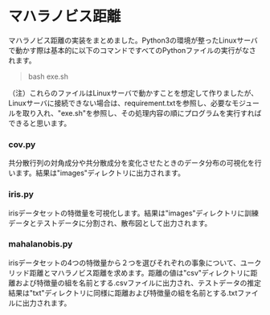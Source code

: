 # マハラノビス距離
マハラノビス距離の実装をまとめました。Python3の環境が整ったLinuxサーバで動かす際は基本的に以下のコマンドですべてのPythonファイルの実行がなされます。

> bash exe.sh

（注）これらのファイルはLinuxサーバで動かすことを想定して作りましたが、Linuxサーバに接続できない場合は、requirement.txtを参照し、必要なモジュールを取り入れ、"exe.sh"を参照し、その処理内容の順にプログラムを実行すればできると思います。

### cov.py
共分散行列の対角成分や共分散成分を変化させたときのデータ分布の可視化を行います。結果は"images"ディレクトリに出力されます。

### iris.py
irisデータセットの特徴量を可視化します。結果は"images"ディレクトリに訓練データとテストデータに分割され、散布図として出力されます。

### mahalanobis.py
irisデータセットの4つの特徴量から２つを選びそれぞれの事象について、ユークリッド距離とマハラノビス距離を求めます。距離の値は"csv"ディレクトリに距離および特徴量の組を名前とする.csvファイルに出力され、テストデータの推定結果は"txt"ディレクトリに同様に距離および特徴量の組を名前とする.txtファイルに出力されます。
